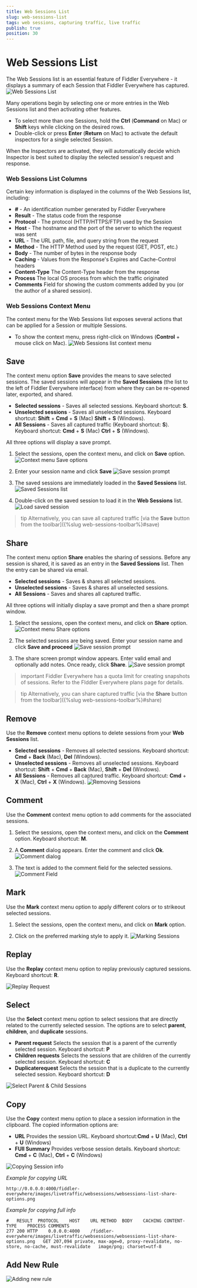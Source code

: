 ```yaml
---
title: Web Sessions List
slug: web-sessions-list
tags: web sessions, capturing traffic, live traffic
publish: true
position: 30
---
```


# Web Sessions List

The Web Sessions list is an essential feature of Fiddler Everywhere - it displays a summary of each Session that Fiddler Everywhere has captured.
![Web Sessions List](../../../images/livetraffic/websessions/websessions-list-all.png)

Many operations begin by selecting one or more entries in the Web Sessions list and then activating other features.
- To select more than one Sessions, hold the __Ctrl__ (__Command__ on Mac) or __Shift__ keys while clicking on the desired rows.
- Double-click or press __Enter__ (__Return__ on Mac) to activate the default inspectors for a single selected Session.

When the Inspectors are activated, they will automatically decide which Inspector is best suited to display the selected session's request and response.

### Web Sessions List Columns

Certain key information is displayed in the columns of the Web Sessions list, including:

- __\#__ - An identification number generated by Fiddler Everywhere
- __Result__ - The status code from the response
- __Protocol__ - The protocol (HTTP/HTTPS/FTP) used by the Session
- __Host__ - The hostname and the port of the server to which the request was sent
- __URL__ - The URL path, file, and query string from the request
- __Method__ - The HTTP Method used by the request (GET, POST, etc.)
- __Body__ - The number of bytes in the response body
- __Caching__ - Values from the Response's Expires and Cache-Control headers
- __Content-Type__ The Content-Type header from the response
- __Process__ The local OS process from which the traffic originated
- __Comments__ Field for showing the custom comments added by you (or the author of a shared session).

### Web Sessions Context Menu

The context menu for the Web Sessions list exposes several actions that can be applied for a Session or multiple Sessions.
- To show the context menu, press right-click on Windows (__Control__ + mouse click on Mac).
![Web Sessions list context menu](../../../images/livetraffic/websessions/websessions-list-context-menu.png)

## Save

The context menu option __Save__ provides the means to save selected sessions. The saved sessions will appear in the __Saved Sessions__ (the list to the left of Fiddler Everywhere interface) from where they can be re-opened later, exported, and shared.

- __Selected sessions__ - Saves all selected sessions. Keyboard shortcut: __S__.
- __Unselected sessions__ - Saves all unselected sessions. Keyboard shortcut: __Shift__ + __Cmd__ + __S__ (Mac)  __Shift__ + __S__ (Windows).
- __All Sessions__ - Saves all captured traffic (Keyboard shortcut: __S__). Keyboard shortcut: __Cmd__ + __S__ (Mac)  __Ctrl__ + __S__ (Windows).

All three options will display a save prompt.

1.  Select the sessions, open the context menu, and click on __Save__ option.
![Context menu Save options](../../../images/livetraffic/websessions/websessions-list-context-save-options.png)

2. Enter your session name and click __Save__
![Save session prompt](../../../images/livetraffic/websessions/websessions-list-context-save.png)

3. The saved sessions are immediately loaded in the __Saved Sessions__ list.
![Saved Sessions list](../../../images/livetraffic/websessions/websessions-list-context-saved-list.png)

4. Double-click on the saved session to load it in the __Web Sessions__ list.
![Load saved session](../../../images/livetraffic/websessions/websessions-list-context-saved-loaded.png)

>tip Alternatively, you can save all captured traffic [via the __Save__ button from the toolbar]({%slug web-sessions-toolbar%}#save)

## Share

The context menu option __Share__ enables the sharing of sessions. Before any session is shared, it is saved as an entry in the __Saved Sessions__ list. Then the entry can be shared via email.

- __Selected sessions__ - Saves & shares all selected sessions.
- __Unselected sessions__ - Saves & shares all unselected sessions.
- __All Sessions__ - Saves and shares all captured traffic.

All three options will initially display a save prompt and then a share prompt window.

1. Select the sessions, open the context menu,  and click on __Share__ option.
![Context menu Share options](../../../images/livetraffic/websessions/websessions-list-share-options.png)

2. The selected sessions are being saved. Enter your session name and click __Save and proceed__
![Save session prompt](../../../images/livetraffic/websessions/websessions-list-context-save.png)

3. The share screen prompt window appears. Enter valid email and optionally add notes. Once ready, click __Share__.
![Save session prompt](../../../images/livetraffic/websessions/websessions-list-share-email-window.png)

>important Fiddler Everywhere has a quota limit for creating snapshots of sessions. Refer to the FIddler Everywhere plans page for details.

>tip Alternatively, you can share captured traffic [via the __Share__ button from the toolbar]({%slug web-sessions-toolbar%}#share)

## Remove

Use the __Remove__ context menu options to delete sessions from your __Web Sessions__ list. 

- __Selected sessions__ - Removes all selected sessions. Keyboard shortcut: __Cmd__ + __Back__ (Mac), __Del__ (Windows).
- __Unselected sessions__ - Removes all unselected sessions. Keyboard shortcut: __Shift__ + __Cmd__ + __Back__ (Mac), __Shift__ + __Del__ (Windows).
- __All Sessions__ - Removes all captured traffic. Keyboard shortcut: __Cmd__ + __X__ (Mac), __Ctrl__ + __X__ (Windows).
![Removing Sessions](../../../images/livetraffic/websessions/websessions-list-remove.png)

## Comment

Use the __Comment__ context menu option to add comments for the associated sessions. 

1. Select the sessions, open the context menu, and click on the __Comment__ option. Keyboard shortcut: __M__.

2. A __Comment__ dialog appears. Enter the comment and click __Ok__. 
![Comment dialog](../../../images/livetraffic/websessions/websessions-list-comment-prompt.png)

3. The text is added to the comment field for the selected sessions.
![Comment Field](../../../images/livetraffic/websessions/websessions-list-comment-field.png)

## Mark

Use the __Mark__ context menu option to apply different colors or to strikeout selected sessions.

1. Select the sessions, open the context menu, and click on __Mark__ option.

2. Click on the preferred marking style to apply it.
![Marking Sessions](../../../images/livetraffic/websessions/websessions-list-mark.png)

## Replay

Use the __Replay__ context menu option to replay previously captured sessions.  Keyboard shortcut: __R__.

![Replay Request](../../../images/livetraffic/websessions/websessions-list-replay.png)

## Select

Use the __Select__ context menu option to select sessions that are directly related to the currently selected session. The options are to select __parent__, __children__, and __duplicate__ sessions.

- __Parent request__ Selects the session that is a parent of the currently selected session. Keyboard shortcut: __P__
- __Children requests__ Selects the sessions that are children of the currently selected session. Keyboard shortcut: __C__
- __Duplicaterequest__ Selects the session that is a duplicate to the currently selected session. Keyboard shortcut: __D__

![Select Parent & Child Sessions](../../../images/livetraffic/websessions/websessions-list-select-child.png)

## Copy

Use the __Copy__ context menu option to place a session information in the clipboard. The copied information options are:

- __URL__ Provides the session URL. Keyboard shortcut:__Cmd__ + __U__ (Mac), __Ctrl__ + __U__ (Windows)
- __FUll Summary__ Provides verbose session details. Keyboard shortcut: __Cmd__ + __C__ (Mac), __Ctrl__ + __C__ (Windows)

![Copying Session info](../../../images/livetraffic/websessions/websessions-list-copy-full.png)

_Example for copying URL_
```
http://0.0.0.0:4000/fiddler-everywhere/images/livetraffic/websessions/websessions-list-share-options.png
```

_Example for copying full info_
```
#	RESULT	PROTOCOL	HOST	URL	METHOD	BODY	CACHING	CONTENT-TYPE	PROCESS	COMMENTS
277	200	HTTP	0.0.0.0:4000	/fiddler-everywhere/images/livetraffic/websessions/websessions-list-share-options.png	GET	207,094	private, max-age=0, proxy-revalidate, no-store, no-cache, must-revalidate	image/png; charset=utf-8		
```

## Add New Rule

![Adding new rule](../../../images/livetraffic/websessions/websessions-list-newrule.png)